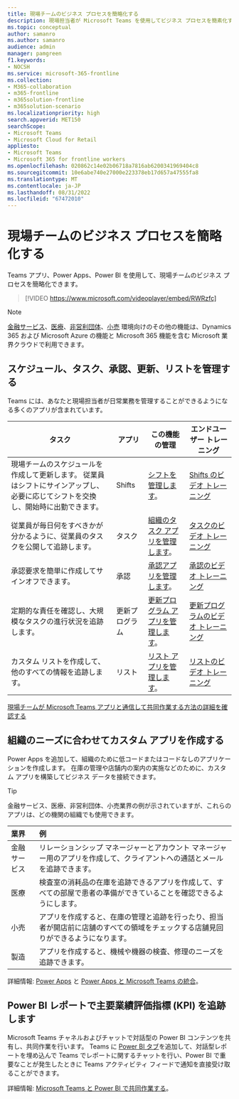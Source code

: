 ```yaml
---
title: 現場チームのビジネス プロセスを簡略化する
description: 現場担当者が Microsoft Teams を使用してビジネス プロセスを簡素化する方法について説明します。
ms.topic: conceptual
author: samanro
ms.author: samanro
audience: admin
manager: pamgreen
f1.keywords:
- NOCSH
ms.service: microsoft-365-frontline
ms.collection:
- M365-collaboration
- m365-frontline
- m365solution-frontline
- m365solution-scenario
ms.localizationpriority: high
search.appverid: MET150
searchScope:
- Microsoft Teams
- Microsoft Cloud for Retail
appliesto:
- Microsoft Teams
- Microsoft 365 for frontline workers
ms.openlocfilehash: 020862c14e02b06718a7816ab6200341969404c8
ms.sourcegitcommit: 10e6abe740e27000e223378eb17d657a47555fa8
ms.translationtype: MT
ms.contentlocale: ja-JP
ms.lasthandoff: 08/31/2022
ms.locfileid: "67472010"
---
```

# <a name="simplify-business-processes-for-frontline-teams"></a>現場チームのビジネス プロセスを簡略化する

Teams アプリ、Power Apps、Power BI を使用して、現場チームのビジネス プロセスを簡略化できます。

> [!VIDEO https://www.microsoft.com/videoplayer/embed/RWRzfc]


> [!NOTE]
> [金融サービス](/industry/financial-services)、[医療](/industry/healthcare)、[非営利団体](/industry/nonprofit)、[小売](/industry/retail) 環境向けのその他の機能は、Dynamics 365 および Microsoft Azure の機能と Microsoft 365 機能を含む Microsoft 業界クラウドで利用できます。

## <a name="manage-schedules-tasks-approvals-updates-and-lists"></a>スケジュール、タスク、承認、更新、リストを管理する

Teams には、あなたと現場担当者が日常業務を管理することができるようになる多くのアプリが含まれています。

|タスク |アプリ |この機能の管理 |エンドユーザー トレーニング |
|-----|------------|-----------------------|------------------|
|現場チームのスケジュールを作成して更新します。 従業員はシフトにサインアップし、必要に応じてシフトを交換し、開始時に出勤できます。 |Shifts |[シフトを管理します](shifts-for-teams-landing-page.md)。 |[Shifts のビデオ トレーニング](https://support.microsoft.com/office/what-is-shifts-f8efe6e4-ddb3-4d23-b81b-bb812296b821) |
|従業員が毎日何をすべきかが分かるように、従業員のタスクを公開して追跡します。 |タスク |[組織のタスク アプリを管理します](/microsoftteams/manage-tasks-app?bc=/microsoft-365/frontline/breadcrumb/toc.json&toc=/microsoft-365/frontline/toc.json)。 |[タスクのビデオ トレーニング](https://support.microsoft.com/office/use-the-tasks-app-in-teams-e32639f3-2e07-4b62-9a8c-fd706c12c070) |
|承認要求を簡単に作成してサインオフできます。 |承認 | [承認アプリを管理します](/microsoftteams/approval-admin?bc=/microsoft-365/frontline/breadcrumb/toc.json&toc=/microsoft-365/frontline/toc.json)。 |[承認のビデオ トレーニング](https://support.microsoft.com/office/what-is-approvals-a9a01c95-e0bf-4d20-9ada-f7be3fc283d3?wt.mc_id=otc_microsoft_teams) |
|定期的な責任を確認し、大規模なタスクの進行状況を追跡します。 |更新プログラム | [更新プログラム アプリを管理します](/microsoftteams/manage-updates-app?bc=/microsoft-365/frontline/breadcrumb/toc.json&toc=/microsoft-365/frontline/toc.json)。 | [更新プログラムのビデオ トレーニング](https://support.microsoft.com/office/get-started-in-updates-c03a079e-e660-42dc-817b-ca4cfd602e5a) |
|カスタム リストを作成して、他のすべての情報を追跡します。 |リスト |[リスト アプリを管理します](/microsoftteams/manage-lists-app?bc=/microsoft-365/frontline/breadcrumb/toc.json&toc=/microsoft-365/frontline/toc.json)。 |[リストのビデオ トレーニング](https://support.microsoft.com/office/create-a-list-from-the-lists-app-b5e0b7f8-136f-425f-a108-699586f8e8bd) |

[現場チームが Microsoft Teams アプリと通信して共同作業する方法の詳細を確認する](flw-team-collaboration.md#apps-in-teams)

## <a name="create-custom-apps-for-your-organizations-needs"></a>組織のニーズに合わせてカスタム アプリを作成する

Power Apps を追加して、組織のために低コードまたはコードなしのアプリケーションを作成します。 在庫の管理や店舗内の案内の実施などのために、カスタム アプリを構築してビジネス データを接続できます。

> [!TIP]
> 金融サービス、医療、非営利団体、小売業界の例が示されていますが、これらのアプリは、どの機関の組織でも使用できます。

|業界 |例 |
|:--------|:-------|
|金融サービス |リレーションシップ マネージャーとアカウント マネージャー用のアプリを作成して、クライアントへの通話とメールを追跡できます。 |
|医療 |検査室の消耗品の在庫を追跡できるアプリを作成して、すべての部屋で患者の準備ができていることを確認できるようにします。 |
|小売 | アプリを作成すると、在庫の管理と追跡を行ったり、担当者が開店前に店舗のすべての領域をチェックする店舗見回りができるようになります。 |
|製造 |アプリを作成すると、機械や機器の検査、修理のニーズを追跡できます。 |

詳細情報: [Power Apps](/microsoftteams/manage-power-platform-apps) と [Power Apps と Microsoft Teams の統合](/powerapps/teams/overview)。

## <a name="track-key-performance-indicators-kpis-with-power-bi-reports"></a>Power BI レポートで主要業績評価指標 (KPI) を追跡します

Microsoft Teams チャネルおよびチャットで対話型の Power BI コンテンツを共有し、共同作業を行います。 Teams に [Power BI タブ](/microsoftteams/platform/tabs/what-are-tabs)を追加して、対話型レポートを埋め込んで Teams でレポートに関するチャットを行い、Power BI で重要なことが発生したときに Teams アクティビティ フィードで通知を直接受け取ることができます。

詳細情報: [Microsoft Teams と Power BI で共同作業する](/power-bi/collaborate-share/service-collaborate-microsoft-teams)。
